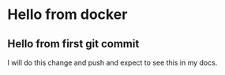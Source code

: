 # Hello from docker

## Hello from first git commit

I will do this change and push and expect to see this in my docs.
